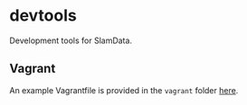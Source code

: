 # devtools
Development tools for SlamData.


## Vagrant
An example Vagrantfile is provided in the ```vagrant``` folder [here](vagrant/README.md).
